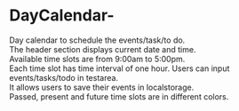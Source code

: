 # DayCalendar-

Day calendar to schedule the events/task/to do.  
The header section displays current date and time.  
Available time slots are from 9:00am to 5:00pm.  
Each time slot has time interval of one hour.
Users can input events/tasks/todo in testarea.   
It allows users to save their events in localstorage.  
Passed, present and future time slots are in different colors.   


